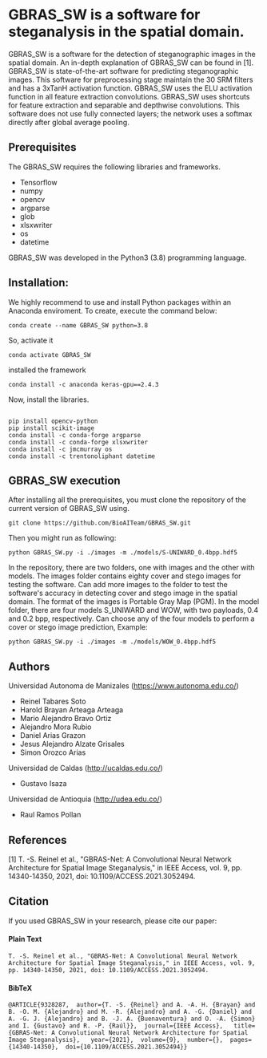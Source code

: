 # GBRAS_SW is a software for steganalysis in the spatial domain.
GBRAS_SW is a software for the detection of steganographic images in the spatial domain. An in-depth explanation of GBRAS_SW can be found in [1]. GBRAS_SW is state-of-the-art software for predicting steganographic images. This software for preprocessing stage maintain the 30 SRM filters and has a 3xTanH activation function. GBRAS_SW uses the ELU activation function in all feature extraction convolutions. GBRAS_SW uses shortcuts for feature extraction and separable and depthwise convolutions. This software does not use fully connected layers; the network uses a softmax directly after global average pooling.
## Prerequisites
The GBRAS_SW requires the following libraries and frameworks.

- Tensorflow 
-	numpy 
- opencv 
- argparse
- glob
- xlsxwriter
- os
- datetime


GBRAS_SW  was developed in the Python3 (3.8) programming language.

## Installation:
We highly recommend to use and install Python packages within an Anaconda enviroment. To create, execute the command below:
```
conda create --name GBRAS_SW python=3.8
```
So, activate it
```
conda activate GBRAS_SW 
```
installed the framework
```
conda install -c anaconda keras-gpu==2.4.3

```
Now, install the libraries.
```

pip install opencv-python
pip install scikit-image
conda install -c conda-forge argparse
conda install -c conda-forge xlsxwriter
conda install -c jmcmurray os
conda install -c trentonoliphant datetime
```
## GBRAS_SW execution
After installing all the prerequisites, you must clone the repository of the current version of GBRAS_SW using.
```
git clone https://github.com/BioAITeam/GBRAS_SW.git
```
Then you might run as following:
```
python GBRAS_SW.py -i ./images -m ./models/S-UNIWARD_0.4bpp.hdf5
```
In the repository, there are two folders, one with images and the other with models. The images folder contains eighty cover and stego images for testing the software. Can add more images to the folder to test the software's accuracy in detecting cover and stego image in the spatial domain.  The format of the images is Portable Gray Map (PGM). In the model folder, there are four models S_UNIWARD and WOW, with two payloads, 0.4 and 0.2 bpp, respectively.  Can choose any of the four models to perform a cover or stego image prediction, Example:

```
python GBRAS_SW.py -i ./images -m ./models/WOW_0.4bpp.hdf5
```
## Authors
Universidad Autonoma de Manizales (https://www.autonoma.edu.co/)

- Reinel Tabares Soto
- Harold Brayan Arteaga Arteaga
- Mario Alejandro Bravo Ortiz
- Alejandro Mora Rubio
- Daniel Arias Grazon
- Jesus Alejandro Alzate Grisales
- Simon Orozco Arias

Universidad de Caldas (http://ucaldas.edu.co/)

- Gustavo Isaza

Universidad de Antioquia (http://udea.edu.co/)

- Raul Ramos Pollan

## References

[1] T. -S. Reinel et al., "GBRAS-Net: A Convolutional Neural Network Architecture for Spatial Image Steganalysis," in IEEE Access, vol. 9, pp. 14340-14350, 2021, doi: 10.1109/ACCESS.2021.3052494.

## Citation

If you used GBRAS_SW in your research, please cite our paper:
#### Plain Text
```
T. -S. Reinel et al., "GBRAS-Net: A Convolutional Neural Network Architecture for Spatial Image Steganalysis," in IEEE Access, vol. 9, pp. 14340-14350, 2021, doi: 10.1109/ACCESS.2021.3052494.
```

#### BibTeX
```
@ARTICLE{9328287,  author={T. -S. {Reinel} and A. -A. H. {Brayan} and B. -O. M. {Alejandro} and M. -R. {Alejandro} and A. -G. {Daniel} and A. -G. J. {Alejandro} and B. -J. A. {Buenaventura} and O. -A. {Simon} and I. {Gustavo} and R. -P. {Raúl}},  journal={IEEE Access},   title={GBRAS-Net: A Convolutional Neural Network Architecture for Spatial Image Steganalysis},   year={2021},  volume={9},  number={},  pages={14340-14350},  doi={10.1109/ACCESS.2021.3052494}}
```

